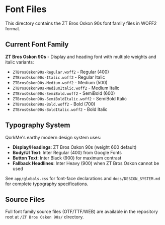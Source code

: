 # Font Files

This directory contains the ZT Bros Oskon 90s font family files in WOFF2 format.

## Current Font Family

**ZT Bros Oskon 90s** - Display and heading font with multiple weights and italic variants:

- `ZTBrosOskon90s-Regular.woff2` - Regular (400)
- `ZTBrosOskon90s-Italic.woff2` - Regular Italic
- `ZTBrosOskon90s-Medium.woff2` - Medium (500)
- `ZTBrosOskon90s-MediumItalic.woff2` - Medium Italic
- `ZTBrosOskon90s-SemiBold.woff2` - SemiBold (600)
- `ZTBrosOskon90s-SemiBoldItalic.woff2` - SemiBold Italic
- `ZTBrosOskon90s-Bold.woff2` - Bold (700)
- `ZTBrosOskon90s-BoldItalic.woff2` - Bold Italic

## Typography System

QorkMe's earthy modern design system uses:

- **Display/Headings**: ZT Bros Oskon 90s (weight 600 default)
- **Body/UI Text**: Inter Regular (400) from Google Fonts
- **Button Text**: Inter Black (900) for maximum contrast
- **Fallback Headlines**: Inter Heavy (900) when ZT Bros Oskon cannot be used

See `app/globals.css` for font-face declarations and `docs/DESIGN_SYSTEM.md` for complete typography specifications.

## Source Files

Full font family source files (OTF/TTF/WEB) are available in the repository root at `/ZT Bros Oskon 90s/` directory.
